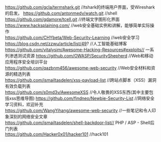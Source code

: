 https://github.com/gcla/termshark.git                 //tshark的终端用户界面，受Wireshark的启发。
https://github.com/antonmedv/watch.git                //shell  
https://github.com/gdamore/tcell.git                  //终端文字图形化界面  
https://www.hacksplaining.com/                        //web安全基础实例和讲解，能够简单实际操作  
https://github.com/CHYbeta/Web-Security-Learning      //web安全学习  
https://blog.csdn.net/zzwu/article/list/49?           //人工智能基础博客  
https://github.com/vitalysim/Awesome-Hacking-Resources#exploits//  一系列渗透测试资源
https://github.com/OWASP/SecurityShepherd            //Web和移动应用程序安全培训平台  
https://github.com/qazbnm456/awesome-web-security    //Web安全材料和资源的精选列表  
https://github.com/ismailtasdelen/xss-payload-list   //跨站点脚本（XSS）漏洞有效负载列表  
https://github.com/s0md3v/AwesomeXSS                 //令人敬畏的XSS东西(其中主要包括xss思维导图)
https://github.com/findneo/Newbie-Security-List      //网络安全学习资料，欢迎补充  
https://github.com/WangYihang/awesome-web-security   //一些笔记和令人印象深刻的网络安全文章  
https://github.com/ismailtasdelen/shell-backdoor-list// PHP / ASP - Shell后门列表  
https://github.com/Hacker0x01/hacker101  //hack101  
